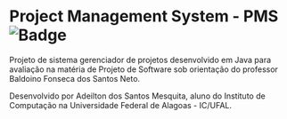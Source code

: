 # Project Management System - PMS <div align="left">![Badge](https://img.shields.io/static/v1?label=STATUS&message=EM%20DESENVOLVIMENTO&color=GREEN&style=for-the-badge)

Projeto de sistema gerenciador de projetos desenvolvido em Java para avaliação na matéria de Projeto de Software sob orientação do professor Baldoino Fonseca dos Santos Neto.

Desenvolvido por Adeilton dos Santos Mesquita, aluno do Instituto de Computação na Universidade Federal de Alagoas - IC/UFAL.
